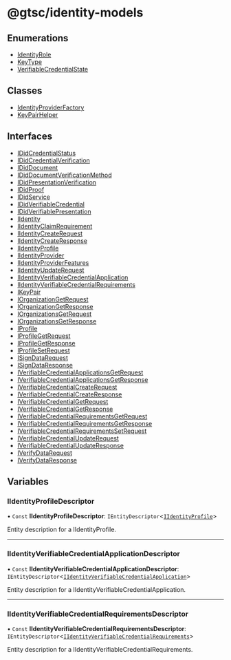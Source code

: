 # @gtsc/identity-models

## Enumerations

- [IdentityRole](enums/IdentityRole.md)
- [KeyType](enums/KeyType.md)
- [VerifiableCredentialState](enums/VerifiableCredentialState.md)

## Classes

- [IdentityProviderFactory](classes/IdentityProviderFactory.md)
- [KeyPairHelper](classes/KeyPairHelper.md)

## Interfaces

- [IDidCredentialStatus](interfaces/IDidCredentialStatus.md)
- [IDidCredentialVerification](interfaces/IDidCredentialVerification.md)
- [IDidDocument](interfaces/IDidDocument.md)
- [IDidDocumentVerificationMethod](interfaces/IDidDocumentVerificationMethod.md)
- [IDidPresentationVerification](interfaces/IDidPresentationVerification.md)
- [IDidProof](interfaces/IDidProof.md)
- [IDidService](interfaces/IDidService.md)
- [IDidVerifiableCredential](interfaces/IDidVerifiableCredential.md)
- [IDidVerifiablePresentation](interfaces/IDidVerifiablePresentation.md)
- [IIdentity](interfaces/IIdentity.md)
- [IIdentityClaimRequirement](interfaces/IIdentityClaimRequirement.md)
- [IIdentityCreateRequest](interfaces/IIdentityCreateRequest.md)
- [IIdentityCreateResponse](interfaces/IIdentityCreateResponse.md)
- [IIdentityProfile](interfaces/IIdentityProfile.md)
- [IIdentityProvider](interfaces/IIdentityProvider.md)
- [IIdentityProviderFeatures](interfaces/IIdentityProviderFeatures.md)
- [IIdentityUpdateRequest](interfaces/IIdentityUpdateRequest.md)
- [IIdentityVerifiableCredentialApplication](interfaces/IIdentityVerifiableCredentialApplication.md)
- [IIdentityVerifiableCredentialRequirements](interfaces/IIdentityVerifiableCredentialRequirements.md)
- [IKeyPair](interfaces/IKeyPair.md)
- [IOrganizationGetRequest](interfaces/IOrganizationGetRequest.md)
- [IOrganizationGetResponse](interfaces/IOrganizationGetResponse.md)
- [IOrganizationsGetRequest](interfaces/IOrganizationsGetRequest.md)
- [IOrganizationsGetResponse](interfaces/IOrganizationsGetResponse.md)
- [IProfile](interfaces/IProfile.md)
- [IProfileGetRequest](interfaces/IProfileGetRequest.md)
- [IProfileGetResponse](interfaces/IProfileGetResponse.md)
- [IProfileSetRequest](interfaces/IProfileSetRequest.md)
- [ISignDataRequest](interfaces/ISignDataRequest.md)
- [ISignDataResponse](interfaces/ISignDataResponse.md)
- [IVerifiableCredentialApplicationsGetRequest](interfaces/IVerifiableCredentialApplicationsGetRequest.md)
- [IVerifiableCredentialApplicationsGetResponse](interfaces/IVerifiableCredentialApplicationsGetResponse.md)
- [IVerifiableCredentialCreateRequest](interfaces/IVerifiableCredentialCreateRequest.md)
- [IVerifiableCredentialCreateResponse](interfaces/IVerifiableCredentialCreateResponse.md)
- [IVerifiableCredentialGetRequest](interfaces/IVerifiableCredentialGetRequest.md)
- [IVerifiableCredentialGetResponse](interfaces/IVerifiableCredentialGetResponse.md)
- [IVerifiableCredentialRequirementsGetRequest](interfaces/IVerifiableCredentialRequirementsGetRequest.md)
- [IVerifiableCredentialRequirementsGetResponse](interfaces/IVerifiableCredentialRequirementsGetResponse.md)
- [IVerifiableCredentialRequirementsSetRequest](interfaces/IVerifiableCredentialRequirementsSetRequest.md)
- [IVerifiableCredentialUpdateRequest](interfaces/IVerifiableCredentialUpdateRequest.md)
- [IVerifiableCredentialUpdateResponse](interfaces/IVerifiableCredentialUpdateResponse.md)
- [IVerifyDataRequest](interfaces/IVerifyDataRequest.md)
- [IVerifyDataResponse](interfaces/IVerifyDataResponse.md)

## Variables

### IIdentityProfileDescriptor

• `Const` **IIdentityProfileDescriptor**: `IEntityDescriptor`\<[`IIdentityProfile`](interfaces/IIdentityProfile.md)\>

Entity description for a IIdentityProfile.

___

### IIdentityVerifiableCredentialApplicationDescriptor

• `Const` **IIdentityVerifiableCredentialApplicationDescriptor**: `IEntityDescriptor`\<[`IIdentityVerifiableCredentialApplication`](interfaces/IIdentityVerifiableCredentialApplication.md)\>

Entity description for a IIdentityVerifiableCredentialApplication.

___

### IIdentityVerifiableCredentialRequirementsDescriptor

• `Const` **IIdentityVerifiableCredentialRequirementsDescriptor**: `IEntityDescriptor`\<[`IIdentityVerifiableCredentialRequirements`](interfaces/IIdentityVerifiableCredentialRequirements.md)\>

Entity description for a IIdentityVerifiableCredentialRequirements.
